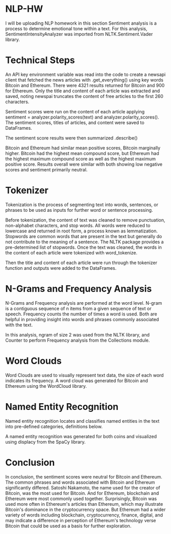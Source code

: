 # NLP-HW
I will be uploading NLP homework in this section
Sentiment analysis is a process to determine emotional tone within a text. For this analysis, SentimentIntensityAnalyzer was imported from NLTK.Sentiment.Vader library.
# Technical Steps
An API key environment variable was read into the code to create a newsapi client that fetched the news articles with .get_everything() using key words Bitcoin and Ethereum. There were 4321 results returned for Bitcoin and 900 for Ethereum. Only the title and content of each article was extracted and saved, noting newspai truncates the content of free articles to the first 260 characters.

Sentiment scores were run on the content of each article applying sentiment = analyzer.polarity_scores(text) and analyzer.polarity_scores(). The sentiment scores, titles of articles, and content were saved to DataFrames.

The sentiment score results were then summarized .describe()

Bitcoin and Ethereum had similar mean positive scores, Bitcoin marginally higher. Bitcoin had the highest mean compound score, but Ethereum had the highest maximum compound score as well as the highest maximum positive score. Results overall were similar with both showing low negative scores and sentiment primarily neutral.
# Tokenizer
Tokenization is the process of segmenting text into words, sentences, or phrases to be used as inputs for further word or sentence processing.

Before tokenization, the content of text was cleaned to remove punctuation, non-alphabet characters, and stop words. All words were reduced to lowercase and returned in root form, a process known as lemmatization. Stopwords are common words that are present in the text but generally do not contribute to the meaning of a sentence. The NLTK package provides a pre-determined list of stopwords. Once the text was cleaned, the words in the content of each article were tokenized with word_tokenize.

Then the title and content of each article were run through the tokenizer function and outputs were added to the DataFrames.
# N-Grams and Frequency Analysis
N-Grams and Frequency analysis are performed at the word level. N-gram is a contiguous sequence of n items from a given sequence of text or speech. Frequency counts the number of times a word is used. Both are helpful in providing insight into words and phrases commonly associated with the text.

In this analysis, ngram of size 2 was used from the NLTK library, and Counter to perform Frequency analysis from the Collections module.
# Word Clouds
Word Clouds are used to visually represent text data, the size of each word indicates its frequency. A word cloud was generated for Bitcoin and Ethereum using the WordCloud library.
# Named Entity Recognition
Named entity recognition locates and classifies named entities in the text into pre-defined categories, definitions below.

A named entity recognition was generated for both coins and visualized using displacy from the SpaCy library.
# Conclusion

In conclusion, the sentiment scores were neutral for Bitcoin and Ethereum. The common phrases and words associated with Bitcoin and Ethereum significantly differed. Satoshi Nakamoto, the name used for the creator of Bitcoin, was the most used for Bitcoin. And for Ethereum, blockchain and Ethereum were most commonly used together. Surprisingly, Bitcoin was used more often in Ethereum's articles than Ethereum, which may illustrate Bitcoin's dominance in the cryptocurrency space. But Ethereum had a wider variety of words including blockchain, cryptocurrency, finance, digital, and may indicate a difference in perception of Ethereum's technology verse Bitcoin that could be used as a basis for further exploration.





